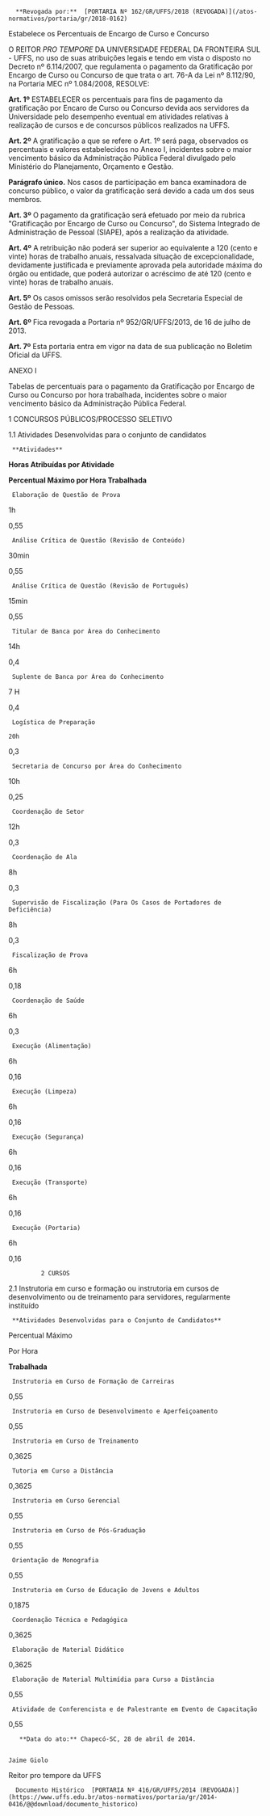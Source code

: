       **Revogada por:**  [PORTARIA Nº 162/GR/UFFS/2018 (REVOGADA)](/atos-normativos/portaria/gr/2018-0162) 

   Estabelece os Percentuais de Encargo de Curso e Concurso  

O REITOR *PRO TEMPORE* DA UNIVERSIDADE FEDERAL DA FRONTEIRA SUL - UFFS, no uso de suas atribuições legais e tendo em vista o disposto no Decreto nº 6.114/2007, que regulamenta o pagamento da Gratificação por Encargo de Curso ou Concurso de que trata o art. 76-A da Lei nº 8.112/90, na Portaria MEC nº 1.084/2008, RESOLVE:

 **Art. 1º** ESTABELECER os percentuais para fins de pagamento da gratificação por Encaro de Curso ou Concurso devida aos servidores da Universidade pelo desempenho eventual em atividades relativas à realização de cursos e de concursos públicos realizados na UFFS.

 **Art. 2º** A gratificação a que se refere o Art. 1º será paga, observados os percentuais e valores estabelecidos no Anexo I, incidentes sobre o maior vencimento básico da Administração Pública Federal divulgado pelo Ministério do Planejamento, Orçamento e Gestão.

 **Parágrafo único.** Nos casos de participação em banca examinadora de concurso público, o valor da gratificação será devido a cada um dos seus membros.

 **Art. 3º** O pagamento da gratificação será efetuado por meio da rubrica "Gratificação por Encargo de Curso ou Concurso", do Sistema Integrado de Administração de Pessoal (SIAPE), após a realização da atividade.

 **Art. 4º** A retribuição não poderá ser superior ao equivalente a 120 (cento e vinte) horas de trabalho anuais, ressalvada situação de excepcionalidade, devidamente justificada e previamente aprovada pela autoridade máxima do órgão ou entidade, que poderá autorizar o acréscimo de até 120 (cento e vinte) horas de trabalho anuais.

 **Art. 5º** Os casos omissos serão resolvidos pela Secretaria Especial de Gestão de Pessoas.

 **Art. 6º** Fica revogada a Portaria nº 952/GR/UFFS/2013, de 16 de julho de 2013.

 **Art. 7º** Esta portaria entra em vigor na data de sua publicação no Boletim Oficial da UFFS.

  

 ANEXO I

 Tabelas de percentuais para o pagamento da Gratificação por Encargo de Curso ou Concurso por hora trabalhada, incidentes sobre o maior vencimento básico da Administração Pública Federal.

 1 CONCURSOS PÚBLICOS/PROCESSO SELETIVO

 1.1 Atividades Desenvolvidas para o conjunto de candidatos

     **Atividades**

   **Horas Atribuídas por Atividade**

   **Percentual Máximo por Hora Trabalhada**

     Elaboração de Questão de Prova

   1h

   0,55

     Análise Crítica de Questão (Revisão de Conteúdo)

   30min

   0,55

     Análise Crítica de Questão (Revisão de Português)

   15min

   0,55

     Titular de Banca por Área do Conhecimento

   14h

   0,4

     Suplente de Banca por Área do Conhecimento

   7 H

   0,4

     Logística de Preparação

    20h

   0,3

     Secretaria de Concurso por Área do Conhecimento

   10h

   0,25

     Coordenação de Setor

   12h

   0,3

     Coordenação de Ala

   8h

   0,3

     Supervisão de Fiscalização (Para Os Casos de Portadores de Deficiência)

   8h

   0,3

     Fiscalização de Prova

   6h

   0,18

     Coordenação de Saúde

   6h

   0,3

     Execução (Alimentação)

   6h

   0,16

     Execução (Limpeza)

   6h

   0,16

     Execução (Segurança)

   6h

   0,16

     Execução (Transporte)

   6h

   0,16

     Execução (Portaria)

   6h

   0,16

             2 CURSOS

 2.1 Instrutoria em curso e formação ou instrutoria em cursos de desenvolvimento ou de treinamento para servidores, regularmente instituído

     **Atividades Desenvolvidas para o Conjunto de Candidatos**

   Percentual Máximo

 Por Hora

 **Trabalhada**

     Instrutoria em Curso de Formação de Carreiras

   0,55

     Instrutoria em Curso de Desenvolvimento e Aperfeiçoamento

   0,55

     Instrutoria em Curso de Treinamento

   0,3625

     Tutoria em Curso a Distância

   0,3625

     Instrutoria em Curso Gerencial

   0,55

     Instrutoria em Curso de Pós-Graduação

   0,55

     Orientação de Monografia

   0,55

     Instrutoria em Curso de Educação de Jovens e Adultos

   0,1875

     Coordenação Técnica e Pedagógica

   0,3625

     Elaboração de Material Didático

   0,3625

     Elaboração de Material Multimídia para Curso a Distância

   0,55

     Atividade de Conferencista e de Palestrante em Evento de Capacitação

   0,55

       **Data do ato:** Chapecó-SC, 28 de abril de 2014.   
 

    Jaime Giolo   
 Reitor pro tempore da UFFS 

      Documento Histórico  [PORTARIA Nº 416/GR/UFFS/2014 (REVOGADA)](https://www.uffs.edu.br/atos-normativos/portaria/gr/2014-0416/@@download/documento_historico)     
      